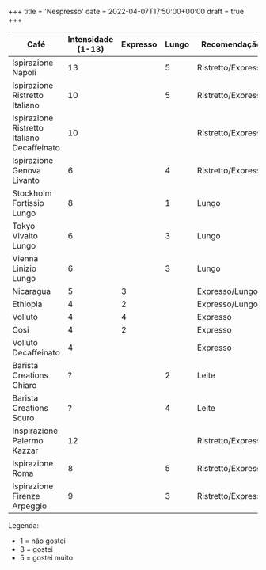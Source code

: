 +++
title = 'Nespresso'
date = 2022-04-07T17:50:00+00:00
draft = true
+++

| Café                                        | Intensidade (1-13) | Expresso | Lungo | Recomendação       |
| ---                                         | ---                | ---      | ---   | ---                |
| Ispirazione Napoli                          | 13                 |          | 5     | Ristretto/Expresso |
| Ispirazione Ristretto Italiano              | 10                 |          | 5     | Ristretto/Expresso |
| Ispirazione Ristretto Italiano Decaffeinato | 10                 |          |       | Ristretto/Expresso |
| Ispirazione Genova Livanto                  | 6                  |          | 4     | Ristretto/Expresso |
| Stockholm Fortissio Lungo                   | 8                  |          | 1     | Lungo              |
| Tokyo Vivalto Lungo                         | 6                  |          | 3     | Lungo              |
| Vienna Linizio Lungo                        | 6                  |          | 3     | Lungo              |
| Nicaragua                                   | 5                  | 3        |       | Expresso/Lungo     |
| Ethiopia                                    | 4                  | 2        |       | Expresso/Lungo     |
| Volluto                                     | 4                  | 4        |       | Expresso           |
| Cosi                                        | 4                  | 2        |       | Expresso           |
| Volluto Decaffeinato                        | 4                  |          |       | Expresso           |
| Barista Creations Chiaro                    | ?                  |          | 2     | Leite              |
| Barista Creations Scuro                     | ?                  |          | 4     | Leite              |
| Inspirazione Palermo Kazzar                 | 12                 |          |       | Ristretto/Expresso |
| Ispirazione Roma                            | 8                  |          | 5     | Ristretto/Expresso |
| Ispirazione Firenze Arpeggio                | 9                  |          | 3     | Ristretto/Expresso |

Legenda:
- 1 = não gostei
- 3 = gostei
- 5 = gostei muito
